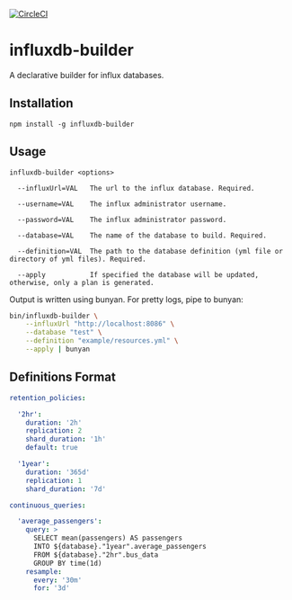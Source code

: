 [![CircleCI](https://circleci.com/gh/JeffAshton/influxdb-builder.svg?style=svg)](https://circleci.com/gh/JeffAshton/influxdb-builder)

# influxdb-builder

A declarative builder for influx databases.

## Installation

```
npm install -g influxdb-builder
```

## Usage

```
influxdb-builder <options>

  --influxUrl=VAL   The url to the influx database. Required.

  --username=VAL    The influx administrator username.

  --password=VAL    The influx administrator password.

  --database=VAL    The name of the database to build. Required.

  --definition=VAL  The path to the database definition (yml file or directory of yml files). Required.
                  
  --apply           If specified the database will be updated, otherwise, only a plan is generated.
```

Output is written using bunyan.  For pretty logs, pipe to bunyan:

```bash
bin/influxdb-builder \
    --influxUrl "http://localhost:8086" \
    --database "test" \
    --definition "example/resources.yml" \
    --apply | bunyan
```

## Definitions Format

```yml
retention_policies:

  '2hr':
    duration: '2h'
    replication: 2
    shard_duration: '1h'
    default: true

  '1year':
    duration: '365d'
    replication: 1
    shard_duration: '7d'

continuous_queries:

  'average_passengers':
    query: >
      SELECT mean(passengers) AS passengers
      INTO ${database}."1year".average_passengers
      FROM ${database}."2hr".bus_data
      GROUP BY time(1d)
    resample:
      every: '30m'
      for: '3d'
```
